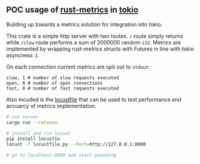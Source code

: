 ## POC usage of [rust-metrics](https://github.com/posix4e/rust-metrics) in [tokio](http://tokio.rs)

Building up towards a metrics solution for integration into tokio. 

This crate is a simple http server with two routes. `/` route simply returns while `/slow` route performs a sum of 2000000 random `i32`. Metrics are implemented by wrapping rust-metrics structs with Futures in line with tokio asyncness :).
 
On each connection current metrics are spit out to `stdout`:
 
```
slow, 1 # number of slow requests executed
open, 0 # number of open connections
fast, 0 # number of fast requests executed
```

Also incuded is the [locustfile](locustfile.py) that can be used to test performance and accuarcy of metrics implementation.

```bash
# run server
cargo run --release

# install and run locust
pip install locustio
locust -f locustfile.py --host=http://127.0.0.1:8080

# go to localhost:8089 and start pounding
```